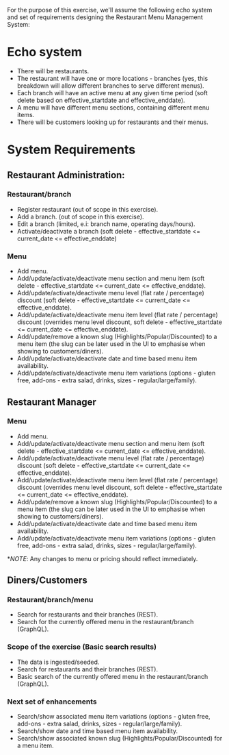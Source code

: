 For the purpose of this exercise, we'll assume the following echo system and set of requirements designing the Restaurant Menu Management System:

# Echo system
* There will be restaurants.
* The restaurant will have one or more locations - branches (yes, this breakdown will allow different branches to serve different menus).
* Each branch will have an active menu at any given time period (soft delete based on effective_startdate and effective_enddate).
* A menu will have different menu sections, containing different menu items.
* There will be customers looking up for restaurants and their menus.

# System Requirements

## Restaurant Administration:

### Restaurant/branch
* Register restaurant (out of scope in this exercise).
* Add a branch. (out of scope in this exercise).
* Edit a branch (limited, e.i: branch name, operating days/hours).
* Activate/deactivate a branch (soft delete - effective_startdate <= current_date <= effective_enddate)

### Menu
* Add menu.
* Add/update/activate/deactivate menu section and menu item (soft delete - effective_startdate <= current_date <= effective_enddate).
* Add/update/activate/deactivate menu level (flat rate / percentage) discount (soft delete - effective_startdate <= current_date <= effective_enddate).
* Add/update/activate/deactivate menu item level (flat rate / percentage) discount (overrides menu level discount, soft delete - effective_startdate <= current_date <= effective_enddate).
* Add/update/remove a known slug (Highlights/Popular/Discounted) to a menu item (the slug can be later used in the UI to emphasise when showing to customers/diners).
* Add/update/activate/deactivate date and time based menu item availability.
* Add/update/activate/deactivate menu item variations (options - gluten free, add-ons - extra salad, drinks, sizes - regular/large/family).

## Restaurant Manager

### Menu
* Add menu.
* Add/update/activate/deactivate menu section and menu item (soft delete - effective_startdate <= current_date <= effective_enddate).
* Add/update/activate/deactivate menu level (flat rate / percentage) discount (soft delete - effective_startdate <= current_date <= effective_enddate).
* Add/update/activate/deactivate menu item level (flat rate / percentage) discount (overrides menu level discount, soft delete - effective_startdate <= current_date <= effective_enddate).
* Add/update/remove a known slug (Highlights/Popular/Discounted) to a menu item (the slug can be later used in the UI to emphasise when showing to customers/diners).
* Add/update/activate/deactivate date and time based menu item availability.
* Add/update/activate/deactivate menu item variations (options - gluten free, add-ons - extra salad, drinks, sizes - regular/large/family).

**NOTE*: Any changes to menu or pricing should reflect immediately.

## Diners/Customers

### Restaurant/branch/menu
* Search for restaurants and their branches (REST).
* Search for the currently offered menu in the restaurant/branch (GraphQL).

### Scope of the exercise (Basic search results)
* The data is ingested/seeded.
* Search for restaurants and their branches (REST).
* Basic search of the currently offered menu in the restaurant/branch (GraphQL).

### Next set of enhancements
* Search/show associated menu item variations (options - gluten free, add-ons - extra salad, drinks, sizes - regular/large/family).
* Search/show date and time based menu item availability.
* Search/show associated known slug (Highlights/Popular/Discounted) for a menu item.
